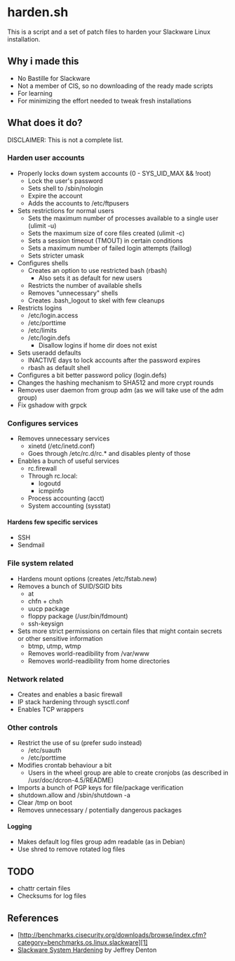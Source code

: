 harden.sh
=========

This is a script and a set of patch files to harden your Slackware Linux installation.

Why i made this
---------------

* No Bastille for Slackware
* Not a member of CIS, so no downloading of the ready made scripts
* For learning
* For minimizing the effort needed to tweak fresh installations

What does it do?
----------------

DISCLAIMER: This is not a complete list.

### Harden user accounts

* Properly locks down system accounts (0 - SYS_UID_MAX && !root)
  * Lock the user's password
  * Sets shell to /sbin/nologin
  * Expire the account
  * Adds the accounts to /etc/ftpusers
* Sets restrictions for normal users
  * Sets the maximum number of processes available to a single user (ulimit -u)
  * Sets the maximum size of core files created (ulimit -c)
  * Sets a session timeout (TMOUT) in certain conditions
  * Sets a maximum number of failed login attempts (faillog)
  * Sets stricter umask
* Configures shells
  * Creates an option to use restricted bash (rbash)
    * Also sets it as default for new users
  * Restricts the number of available shells
  * Removes "unnecessary" shells
  * Creates .bash_logout to skel with few cleanups
* Restricts logins
  * /etc/login.access
  * /etc/porttime
  * /etc/limits
  * /etc/login.defs
    * Disallow logins if home dir does not exist
* Sets useradd defaults
  * INACTIVE days to lock accounts after the password expires
  * rbash as default shell
* Configures a bit better password policy (login.defs)
* Changes the hashing mechanism to SHA512 and more crypt rounds
* Removes user daemon from group adm (as we will take use of the adm group)
* Fix gshadow with grpck

### Configures services

* Removes unnecessary services
  * xinetd (/etc/inetd.conf)
  * Goes through /etc/rc.d/rc.* and disables plenty of those
* Enables a bunch of useful services
  * rc.firewall
  * Through rc.local:
    * logoutd
    * icmpinfo
  * Process accounting (acct)
  * System accounting (sysstat)

#### Hardens few specific services

  * SSH
  * Sendmail

### File system related

* Hardens mount options (creates /etc/fstab.new)
* Removes a bunch of SUID/SGID bits
  * at
  * chfn + chsh
  * uucp package
  * floppy package (/usr/bin/fdmount)
  * ssh-keysign
* Sets more strict permissions on certain files that might contain secrets or other sensitive information
  * btmp, utmp, wtmp
  * Removes world-readibility from /var/www
  * Removes world-readibility from home directories

### Network related

* Creates and enables a basic firewall
* IP stack hardening through sysctl.conf
* Enables TCP wrappers

### Other controls

* Restrict the use of su (prefer sudo instead)
  * /etc/suauth
  * /etc/porttime
* Modifies crontab behaviour a bit
  * Users in the wheel group are able to create cronjobs (as described in /usr/doc/dcron-4.5/README)
* Imports a bunch of PGP keys for file/package verification
* shutdown.allow and /sbin/shutdown -a
* Clear /tmp on boot
* Removes unnecessary / potentially dangerous packages

#### Logging

* Makes default log files group adm readable (as in Debian)
* Use shred to remove rotated log files

TODO
----

* chattr certain files
* Checksums for log files

References
----------

* [http://benchmarks.cisecurity.org/downloads/browse/index.cfm?category=benchmarks.os.linux.slackware][1]
* [Slackware System Hardening][2] by Jeffrey Denton


[1]: http://benchmarks.cisecurity.org/downloads/browse/index.cfm?category=benchmarks.os.linux.slackware
[2]: http://dentonj.freeshell.org/system-hardening-10.2.txt
